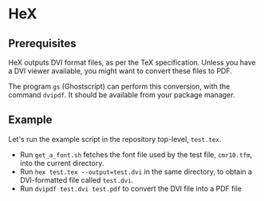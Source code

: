 # HeX

## Prerequisites

HeX outputs DVI format files, as per the TeX specification. Unless you have a DVI viewer available, you might want to convert these files to PDF.

The program `gs` (Ghostscript) can perform this conversion, with the command `dvipdf`. It should be available from your package manager.

## Example

Let's run the example script in the repository top-level, `test.tex`.

- Run `get_a_font.sh` fetches the font file used by the test file, `cmr10.tfm`, into the current directory.
- Run `hex test.tex --output=test.dvi` in the same directory, to obtain a DVI-formatted file called `test.dvi`.
- Run `dvipdf test.dvi test.pdf` to convert the DVI file into a PDF file
